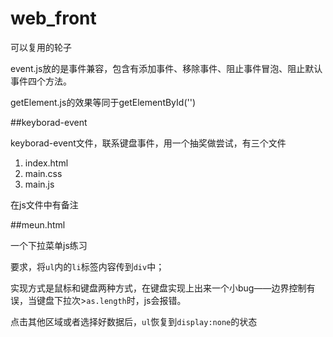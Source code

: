 # web_front
可以复用的轮子

event.js放的是事件兼容，包含有添加事件、移除事件、阻止事件冒泡、阻止默认事件四个方法。


getElement.js的效果等同于getElementById('')

##keyborad-event

keyborad-event文件，联系键盘事件，用一个抽奖做尝试，有三个文件

1. index.html
2. main.css
3. main.js

在js文件中有备注

##meun.html

一个下拉菜单js练习

要求，将`ul`内的`li`标签内容传到`div`中；

实现方式是鼠标和键盘两种方式，在键盘实现上出来一个小bug——边界控制有误，当键盘下拉次>`as.length`时，js会报错。

点击其他区域或者选择好数据后，`ul`恢复到`display:none`的状态

